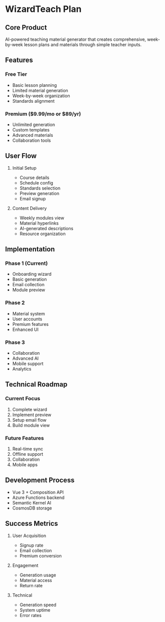 # WizardTeach Plan

## Core Product
AI-powered teaching material generator that creates comprehensive, week-by-week lesson plans and materials through simple teacher inputs.

## Features

### Free Tier
- Basic lesson planning
- Limited material generation
- Week-by-week organization
- Standards alignment

### Premium ($9.99/mo or $89/yr)
- Unlimited generation
- Custom templates
- Advanced materials
- Collaboration tools

## User Flow
1. Initial Setup
   - Course details
   - Schedule config
   - Standards selection
   - Preview generation
   - Email signup

2. Content Delivery
   - Weekly modules view
   - Material hyperlinks
   - AI-generated descriptions
   - Resource organization

## Implementation

### Phase 1 (Current)
- Onboarding wizard
- Basic generation
- Email collection
- Module preview

### Phase 2
- Material system
- User accounts
- Premium features
- Enhanced UI

### Phase 3
- Collaboration
- Advanced AI
- Mobile support
- Analytics

## Technical Roadmap

### Current Focus
1. Complete wizard
2. Implement preview
3. Setup email flow
4. Build module view

### Future Features
1. Real-time sync
2. Offline support
3. Collaboration
4. Mobile apps

## Development Process
- Vue 3 + Composition API
- Azure Functions backend
- Semantic Kernel AI
- CosmosDB storage

## Success Metrics
1. User Acquisition
   - Signup rate
   - Email collection
   - Premium conversion

2. Engagement
   - Generation usage
   - Material access
   - Return rate

3. Technical
   - Generation speed
   - System uptime
   - Error rates